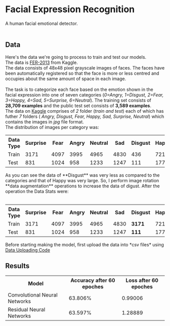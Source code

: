 # Facial Expression Recognition
A human facial emotional detector.<br>
<br>
## Data 
Here's the data we're going to process to train and test our models.<br>
The data is [FER-2013](https://www.kaggle.com/msambare/fer2013) from Kaggle.
<br>
The data consists of 48x48 pixel grayscale images of faces. The faces have been automatically registered so that the face is more or less centred and occupies about the same amount of space in each image.<br>
<br>
The task is to categorize each face based on the emotion shown in the facial expression into one of seven categories (*0=Angry, 1=Disgust, 2=Fear, 3=Happy, 4=Sad, 5=Surprise, 6=Neutral*). The training set consists of **28,709 examples** and the public test set consists of **3,589 examples**.
<br>
The data on [Kaggle](https://www.kaggle.com/msambare/fer2013) comprises of *2* folder (*train and test*) each of which has futher *7* folders ( *Angry, Disgust, Fear, Happy, Sad, Surprise, Neutral*) which contains the images in *jpg* file format.<br>
The distribution of images per category was:<br>
<table>
  <tr>
    <th>Data Type</th>
    <th>Surprise</th>
    <th>Fear</th>
    <th>Angry </th>
    <th>Neutral</th>
    <th>Sad</th>
    <th>Disgust</th>
    <th>Happy</th>
    <th>Total</th>
  </tr>
  <tr>
    <td>Train</td>
    <td>3171</td>
    <td>4097</td>
    <td>3995</td>
    <td>4965</td>
    <td>4830</td>
    <td>436</td>
    <td>7215</td>
    <td>28709</td>
  </tr>
  <tr>
    <td>Test</td>
    <td>831</td>
    <td>1024</td>
    <td>958</td>
    <td>1233</td>
    <td>1247</td>
    <td>111</td>
    <td>1774</td>
    <td>7178</td>
  </tr>
</table>
As you can see the data of **Disgust** was very less as compared to the categories and that of Happy was very large. So, I perform image rotation **data augmentation** operations to increase the data of digust. After the operation the Data Stats were:<br>
<br>
<table>
  <tr>
    <th>Data Type</th>
    <th>Surprise</th>
    <th>Fear</th>
    <th>Angry </th>
    <th>Neutral</th>
    <th>Sad</th>
    <th><b>Disgust</b></th>
    <th>Happy</th>
    <th>Total</th>
  </tr>
  <tr>
    <td>Train</td>
    <td>3171</td>
    <td>4097</td>
    <td>3995</td>
    <td>4965</td>
    <td>4830</td>
    <td><b>3171</b></td>
    <td>7215</td>
    <td><b>31444</b></td>
  </tr>
  <tr>
    <td>Test</td>
    <td>831</td>
    <td>1024</td>
    <td>958</td>
    <td>1233</td>
    <td>1247</td>
    <td><b>111</b></td>
    <td>1774</td>
    <td><b>7178</b></td>
  </tr>
</table>
Before starting making the model, first upload the data into *csv files* using <a href="https://github.com/dochimekashiariri/Facial-Expression-Recognition/blob/master/data_uploading.ipynb">Data Uploading Code</a><br>
<h2>Results</h2>
<table>
  <tr>
    <th>Model</th>
    <th>Accuracy after 60 epoches</th>
    <th>Loss after 60 epoches</th>
  </tr>
  <tr>
    <td>Convolutional Neural Networks</td>
    <td>63.806%</td>
    <td>0.99006</td>
  </tr>
  <tr>
    <td>Residual Neural Networks</td>
    <td>63.597%</td>
    <td>1.28889</td>
  </tr>
</table>
